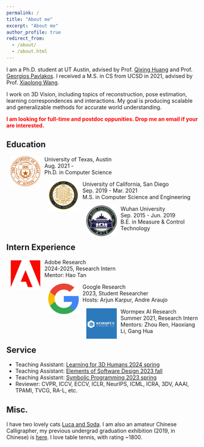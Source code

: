```yaml
---
permalink: /
title: "About me"
excerpt: "About me"
author_profile: true
redirect_from: 
  - /about/
  - /about.html
---
```

I am a Ph.D. student at UT Austin, advised by Prof. [Qixing Huang](https://www.cs.utexas.edu/~huangqx/) and Prof. [Georgios Pavlakos](https://geopavlakos.github.io/). I received a M.S. in CS from UCSD in 2021, advised by Prof. [Xiaolong Wang](https://xiaolonw.github.io/).

I work on 3D Vision, including topics of reconstruction, pose estimation, learning correspondences and interactions. My goal is producing scalable and generalizable methods for accurate world understanding.

<b><span style="color: red;">I am looking for full-time and postdoc oppunities. Drop me an email if your are interested.</span></b>

## Education
<dl><dt><img align="left" width="80" height="80" hspace="10" src="./images/ut_austin.png"/></dt><dt>University of Texas, Austin</dt><dd>Aug. 2021 - </dd><dd>Ph.D. in Computer Science</dd></dl>

<dl><dt><img align="left" width="80" height="80" hspace="10" src="./images/UCSD.png"/></dt><dt>University of California, San Diego</dt><dd>Sep. 2019 - Mar. 2021</dd><dd>M.S. in Computer Science and Engineering</dd></dl>

<dl><dt><img align="left" width="80" height="80" hspace="10" src="./images/whu.png"/></dt><dt>Wuhan University</dt><dd>Sep. 2015 - Jun. 2019</dd><dd>B.E. in Measure & Control Technology</dd></dl>


## Intern Experience
<dl><dt><img align="left" width="80" height="80" hspace="10" src="./images/adobe.jpg"/></dt><dt>Adobe Research</dt><dd>2024-2025, Research Intern</dd><dd>Mentor: Hao Tan</dd></dl>

<dl><dt><img align="left" width="80" height="80" hspace="10" src="./images/google.png"/></dt><dt>Google Research</dt><dd>2023, Student Researcher</dd><dd>Hosts: Arjun Karpur, Andre Araujo</dd></dl>

<dl><dt><img align="left" width="80" height="80" hspace="10" src="./images/wormpex.jpg"/></dt><dt>Wormpex AI Research</dt><dd>Summer 2021, Research Intern</dd><dd>Mentors: Zhou Ren, Haoxiang Li, Gang Hua</dd></dl>


## Service
* Teaching Assistant: [Learning for 3D Humans 2024 spring](https://sites.google.com/utexas.edu/cs395t-spring2024)
* Teaching Assistant: [Elements of Software Design 2023 fall]()
* Teaching Assistant: [Symbolic Programming 2023 spring](https://www.cs.utexas.edu/users/novak/cs378.html)
* Reviewer: CVPR, ICCV, ECCV, ICLR, NeurIPS, ICML, ICRA, 3DV, AAAI, TPAMI, TVCG, RA-L, etc.


## Misc.
I have two lovely cats [Luca and Soda](https://www.instagram.com/meow_luca_soda/).
I am also an amateur Chinese Calligrapher, my previous undergrad graduation exhibition (2019, in Chinese) is [here](https://mp.weixin.qq.com/s/7ERydW3i3iGsVcMOR13nzQ).
I love table tennis, with rating ~1800.
